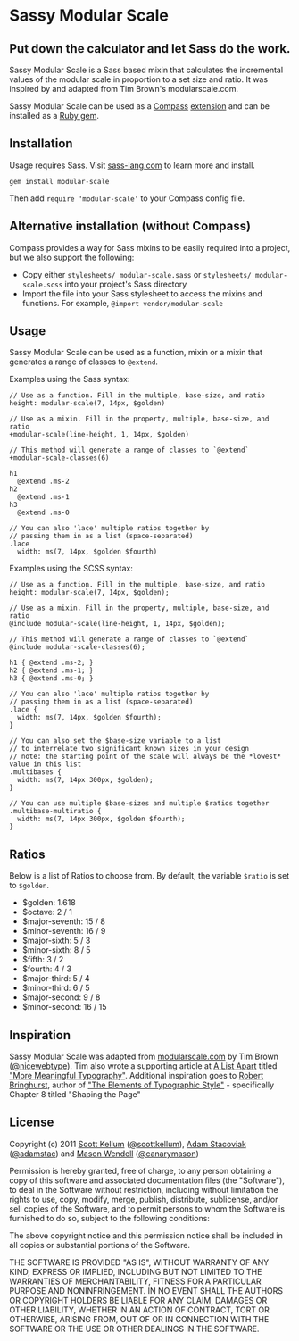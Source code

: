 # Sassy Modular Scale

## Put down the calculator and let Sass do the work.

Sassy Modular Scale is a Sass based mixin that calculates the incremental values of the modular scale in proportion to a set size and ratio. It was inspired by and adapted from Tim Brown's modularscale.com.

Sassy Modular Scale can be used as a [Compass](http://compass-style.org/) [extension](http://compass-style.org/help/tutorials/extensions/) and can be installed as a [Ruby gem](https://rubygems.org/gems/modular-scale).

## Installation

Usage requires Sass. Visit [sass-lang.com](http://sass-lang.com) to learn more and install.

`gem install modular-scale`

Then add `require 'modular-scale'` to your Compass config file.

## Alternative installation (without Compass)

Compass provides a way for Sass mixins to be easily required into a project, but we also support the following:

* Copy either `stylesheets/_modular-scale.sass` or `stylesheets/_modular-scale.scss` into your project's Sass directory
* Import the file into your Sass stylesheet to access the mixins and functions. For example, `@import vendor/modular-scale`

## Usage

Sassy Modular Scale can be used as a function, mixin or a mixin that generates a range of classes to `@extend`.

Examples using the Sass syntax:

    // Use as a function. Fill in the multiple, base-size, and ratio
    height: modular-scale(7, 14px, $golden)
    
    // Use as a mixin. Fill in the property, multiple, base-size, and ratio
    +modular-scale(line-height, 1, 14px, $golden)
    
    // This method will generate a range of classes to `@extend`
    +modular-scale-classes(6)

    h1
      @extend .ms-2
    h2
      @extend .ms-1
    h3
      @extend .ms-0
        
    // You can also 'lace' multiple ratios together by 
    // passing them in as a list (space-separated)
    .lace
      width: ms(7, 14px, $golden $fourth)

Examples using the SCSS syntax:

    // Use as a function. Fill in the multiple, base-size, and ratio
    height: modular-scale(7, 14px, $golden);
    
    // Use as a mixin. Fill in the property, multiple, base-size, and ratio
    @include modular-scale(line-height, 1, 14px, $golden);

    // This method will generate a range of classes to `@extend`
    @include modular-scale-classes(6);

    h1 { @extend .ms-2; }
    h2 { @extend .ms-1; }
    h3 { @extend .ms-0; }
    
    // You can also 'lace' multiple ratios together by 
    // passing them in as a list (space-separated)
    .lace {
      width: ms(7, 14px, $golden $fourth);
    }
    
    // You can also set the $base-size variable to a list
    // to interrelate two significant known sizes in your design
    // note: the starting point of the scale will always be the *lowest* value in this list
    .multibases {
      width: ms(7, 14px 300px, $golden);
    }
      
    // You can use multiple $base-sizes and multiple $ratios together
    .multibase-multiratio {
      width: ms(7, 14px 300px, $golden $fourth);
    }
      

## Ratios

Below is a list of Ratios to choose from. By default, the variable `$ratio` is set to `$golden`.

* $golden: 1.618
* $octave: 2 / 1
* $major-seventh: 15 / 8
* $minor-seventh: 16 / 9
* $major-sixth: 5 / 3
* $minor-sixth: 8 / 5
* $fifth: 3 / 2
* $fourth: 4 / 3
* $major-third: 5 / 4
* $minor-third: 6 / 5
* $major-second: 9 / 8
* $minor-second: 16 / 15

## Inspiration

Sassy Modular Scale was adapted from [modularscale.com](http://modularscale.com/) by Tim Brown ([@nicewebtype](http://twitter.com/nicewebtype)). Tim also wrote a supporting article at [A List Apart](http://www.alistapart.com/) titled ["More Meaningful Typography"](http://www.alistapart.com/articles/more-meaningful-typography/). Additional inspiration goes to [Robert Bringhurst](http://en.wikipedia.org/wiki/Robert_Bringhurst), author of ["The Elements of Typographic Style"](http://en.wikipedia.org/wiki/The_Elements_of_Typographic_Style) - specifically Chapter 8 titled "Shaping the Page"

## License

Copyright (c) 2011 [Scott Kellum](http://www.scottkellum.com/) ([@scottkellum](http://twitter.com/scottkellum)), [Adam Stacoviak](http://adamstacoviak.com/) ([@adamstac](http://twitter.com/adamstac)) and [Mason Wendell](http://thecodingdesigner.com/) ([@canarymason](http://twitter.com/canarymason))

Permission is hereby granted, free of charge, to any person obtaining a copy of this software and associated documentation files (the "Software"), to deal in the Software without restriction, including without limitation the rights to use, copy, modify, merge, publish, distribute, sublicense, and/or sell copies of the Software, and to permit persons to whom the Software is furnished to do so, subject to the following conditions:

The above copyright notice and this permission notice shall be included in all copies or substantial portions of the Software.

THE SOFTWARE IS PROVIDED "AS IS", WITHOUT WARRANTY OF ANY KIND, EXPRESS OR IMPLIED, INCLUDING BUT NOT LIMITED TO THE WARRANTIES OF MERCHANTABILITY, FITNESS FOR A PARTICULAR PURPOSE AND NONINFRINGEMENT. IN NO EVENT SHALL THE AUTHORS OR COPYRIGHT HOLDERS BE LIABLE FOR ANY CLAIM, DAMAGES OR OTHER LIABILITY, WHETHER IN AN ACTION OF CONTRACT, TORT OR OTHERWISE, ARISING FROM, OUT OF OR IN CONNECTION WITH THE SOFTWARE OR THE USE OR OTHER DEALINGS IN THE SOFTWARE.